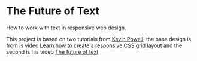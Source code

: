 # The Future of Text

How to work with text in responsive web design.

This project is based on two tutorials from [Kevin Powell](https://www.youtube.com/kepowob), the base design is from is video [Learn how to create a responsive CSS grid layout](https://www.youtube.com/watch?v=sKFW3wek21Q&t=896s) and the second is his video [The future of text](https://www.youtube.com/watch?v=fs9uJ7I4a70&t=83s)
